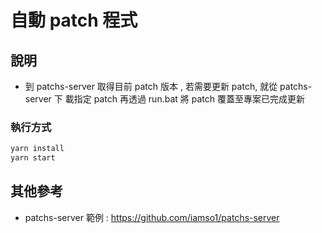 # 自動 patch 程式

## 說明

* 到 patchs-server 取得目前 patch 版本 , 若需要更新 patch, 就從 patchs-server 下
  載指定 patch 再透過 run.bat 將 patch 覆蓋至專案已完成更新

### 執行方式

```js
yarn install
yarn start
```

## 其他參考

* patchs-server 範例 : https://github.com/iamso1/patchs-server
